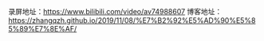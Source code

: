 录屏地址：https://www.bilibili.com/video/av74988607
博客地址：https://zhangqzh.github.io/2019/11/08/%E7%B2%92%E5%AD%90%E5%85%89%E7%8E%AF/
